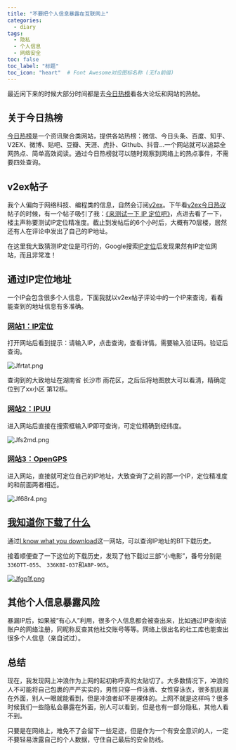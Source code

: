 ```yaml
---
title: "不要把个人信息暴露在互联网上"
categories:
  - diary
tags:
  - 隐私
  - 个人信息
  - 网络安全
toc: false
toc_label: "标题"
toc_icon: "heart"  # Font Awesome对应图标名称 (无fa前缀)	
---
```

最近闲下来的时候大部分时间都是去[今日热榜](https://tophub.today/)看各大论坛和网站的热帖。

## 关于今日热榜
[今日热榜](https://tophub.today/)是一个资讯聚合类网站，提供各站热榜：微信、今日头条、百度、知乎、V2EX、微博、贴吧、豆瓣、天涯、虎扑、Github、抖音...一个网站就可以追踪全网热点、简单高效阅读。通过今日热榜就可以随时观察到网络上的热点事件，不需要四处查询。

## v2ex帖子
我个人偏向于网络科技、编程类的信息，自然会订阅[v2ex](https://www.v2ex.com/)。下午看[v2ex今日热议](https://tophub.today/n/wWmoORe4EO)帖子的时候，有一个帖子吸引了我：[《来测试一下 IP 定位吧》](https://www.v2ex.com/t/666486)，点进去看了一下，楼主声称要测试IP定位精准度。截止到发帖后的6个小时后，大概有70层楼，居然还有人在评论中发出了自己的IP地址。

在这里我大致猜测IP定位是可行的，Google搜索[IP定位](https://www.google.com/search?q=IP%E5%AE%9A%E4%BD%8D)后发现果然有IP定位网站，而且非常准！

## 通过IP定位地址
一个IP会包含很多个人信息，下面我就以v2ex帖子评论中的一个IP来查询，看看能查到的地址信息有多准确。

### [网站1：IP定位](https://www.chaipip.com/)
打开网站后看到提示：请输入IP，点击查询，查看详情。需要输入验证码。验证后查询。

![Jfrtat.png](https://s1.ax1x.com/2020/04/27/Jfrtat.png)

查询到的大致地址在湖南省 长沙市 雨花区，之后后将地图放大可以看清，精确定位到了xx小区 第12栋。

### [网站2：IPUU](https://www.ipplus360.com/ip/)
进入网站后直接在搜索框输入IP即可查询，可定位精确到经纬度。

![Jfs2md.png](https://s1.ax1x.com/2020/04/27/Jfs2md.png)

### [网站3：OpenGPS](https://www.opengps.cn/Data/IP/LocHighAcc.aspx)
进入网站，直接就可定位自己的IP地址，大致查询了之前的那一个IP，定位精准度的和前面两者相近。

![Jf68r4.png](https://s1.ax1x.com/2020/04/27/Jf68r4.png)

## [我知道你下载了什么](https://iknowwhatyoudownload.com/)
通过[I know what you download](https://iknowwhatyoudownload.com/)这一网站，可以查询IP地址的BT下载历史。

接着顺便查了一下这位的下载历史，发现了他下载过三部“小电影”，番号分别是`336DTT-055`、	`336KBI-037`和`ABP-965`。

[![Jfgp1f.png](https://s1.ax1x.com/2020/04/27/Jfgp1f.png)](https://imgchr.com/i/Jfgp1f)

## 其他个人信息暴露风险
暴漏IP后，如果被“有心人”利用，很多个人信息都会被查出来，比如通过IP查询该账户的网络注册，同昵称反查其他社交账号等等。网络上很出名的社工库也能查出很多个人信息（亲自试过）。

## 总结
现在，我发现网上冲浪作为上网的起初称呼真的太贴切了。大多数情况下，冲浪的人不可能将自己包裹的严严实实的，男性只穿一件泳裤、女性穿泳衣，很多肌肤漏在外面，别人一眼就能看到，但是冲浪者却不是裸体的。上网不就是这样吗？很多时候我们一些隐私会暴露在外面，别人可以看到，但是也有一部分隐私，其他人看不到。

只要是在网络上，难免不了会留下一些足迹，但是作为一个有安全意识的人，一定不要轻易泄露自己的个人数据，守住自己最后的安全防线。